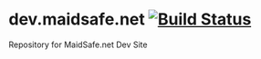 dev.maidsafe.net [![Build Status](https://travis-ci.org/maidsafe/dev.maidsafe.net.svg?branch=master)](https://travis-ci.org/maidsafe/dev.maidsafe.net)
================

Repository for MaidSafe.net Dev Site
